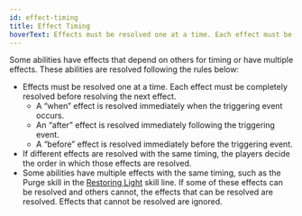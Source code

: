 ```yaml
---
id: effect-timing
title: Effect Timing
hoverText: Effects must be resolved one at a time. Each effect must be completely resolved before resolving the next effect.
---
```


Some abilities have effects that depend on others for timing or have multiple effects. These abilities are resolved following the rules below:

- Effects must be resolved one at a time. Each effect must be completely resolved before resolving the next effect.
  - A “when” effect is resolved immediately when the triggering event occurs.
  - An “after” effect is resolved immediately following the triggering event.
  - A “before” effect is resolved immediately before the triggering event.
- If different effects are resolved with the same timing, the players decide the order in which those effects are resolved.
- Some abilities have multiple effects with the same timing, such as the Purge skill in the [Restoring Light](/docs/skill-lines/mage/restoring-light) skill line. If some of these effects can be resolved and others cannot, the effects that can be resolved are resolved. Effects that cannot be resolved are ignored.
